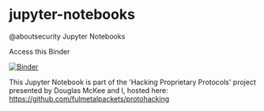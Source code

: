 # jupyter-notebooks
@aboutsecurity Jupyter Notebooks

Access this Binder 

[![Binder](https://mybinder.org/badge_logo.svg)](https://mybinder.org/v2/gh/aboutsecurity/jupyter-notebooks/HEAD)

This Jupyter Notebook is part of the 'Hacking Proprietary Protocols' project presented by Douglas McKee and I, hosted here:
https://github.com/fulmetalpackets/protohacking
